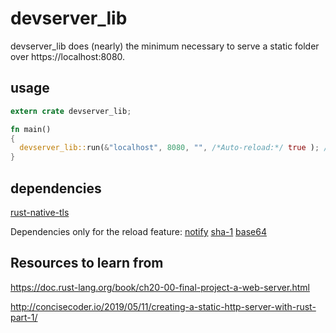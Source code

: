# devserver_lib
devserver_lib does (nearly) the minimum necessary to serve a static folder over https://localhost:8080.

## usage
```rust
extern crate devserver_lib;

fn main() 
{
  devserver_lib::run(&"localhost", 8080, "", /*Auto-reload:*/ true ); // Runs forever serving the current folder on http://localhost:8080
}
```

## dependencies
[rust-native-tls](https://github.com/sfackler/rust-native-tls)

Dependencies only for the reload feature:
[notify](https://github.com/notify-rs/notify)
[sha-1](https://github.com/RustCrypto/hashes)
[base64](https://github.com/marshallpierce/rust-base64)

## Resources to learn from
https://doc.rust-lang.org/book/ch20-00-final-project-a-web-server.html

http://concisecoder.io/2019/05/11/creating-a-static-http-server-with-rust-part-1/
